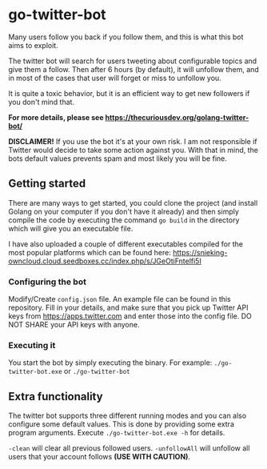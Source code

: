 # go-twitter-bot
Many users follow you back if you follow them, and this is what this bot aims to exploit.

The twitter bot will search for users tweeting about configurable topics and give them a follow. Then after 6 hours (by default), it will unfollow them, and in most of the cases that user will forget or miss to unfollow you.

It is quite a toxic behavior, but it is an efficient way to get new followers if you don't mind that.

**For more details, please see https://thecuriousdev.org/golang-twitter-bot/**

**DISCLAIMER!** If you use the bot it's at your own risk. I am not responsible if Twitter would decide to take some action against you. With that in mind, the bots default values prevents spam and most likely you will be fine.

## Getting started
There are many ways to get started, you could clone the project (and install Golang on your computer if you don't have it already) and then simply compile the code by executing the command `go build` in the directory which will give you an executable file.

I have also uploaded a couple of different executables compiled for the most popular platforms which can be found here: https://snieking-owncloud.cloud.seedboxes.cc/index.php/s/JGeOtiFntelfi5I

### Configuring the bot
Modify/Create `config.json` file. An example file can be found in this repository. Fill in your details, and make sure that you pick up Twitter API keys from https://apps.twitter.com and enter those into the config file. DO NOT SHARE your API keys with anyone.

### Executing it
You start the bot by simply executing the binary. For example: `./go-twitter-bot.exe` or `./go-twitter-bot`

## Extra functionality
The twitter bot supports three different running modes and you can also configure some default values. This is done by providing some extra program arguments. Execute `./go-twitter-bot.exe -h` for details. 

`-clean` will clear all previous followed users.
`-unfollowAll` will unfollow all users that your account follows **(USE WITH CAUTION)**.

